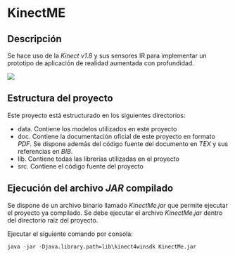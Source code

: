 # KinectME
## Descripción
Se hace uso de la _Kinect v1.8_ y sus sensores IR 
para implementar un prototipo de aplicación de realidad 
aumentada con profundidad.

![](doc/kinectme.gif)

## Estructura del proyecto
Este proyecto está estructurado en los siguientes directorios:
* data. Contiene los modelos utilizados en este proyecto
* doc. Contiene la documentación oficial de este proyecto en 
formato _PDF_. Se dispone además del código fuente del documento 
en _TEX_ y sus referencias en _BIB_.
* lib. Contiene todas las librerías utilizadas en el proyecto
* src. Contiene el código fuente del proyecto

## Ejecución del archivo _JAR_ compilado
Se dispone de un archivo binario llamado _KinectMe.jar_ que 
permite ejecutar el proyecto ya compilado. Se debe ejecutar el archivo
_KinectMe.jar_ dentro del directorio raíz del proyecto. 

Ejecutar el siguiente comando por consola:

  `java -jar -Djava.library.path=lib\kinect4winsdk KinectMe.jar`
  
